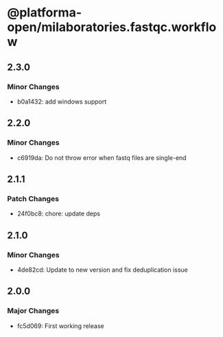 # @platforma-open/milaboratories.fastqc.workflow

## 2.3.0

### Minor Changes

- b0a1432: add windows support

## 2.2.0

### Minor Changes

- c6919da: Do not throw error when fastq files are single-end

## 2.1.1

### Patch Changes

- 24f0bc8: chore: update deps

## 2.1.0

### Minor Changes

- 4de82cd: Update to new version and fix deduplication issue

## 2.0.0

### Major Changes

- fc5d069: First working release
